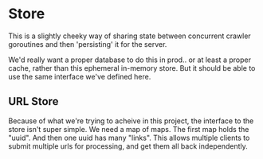 # Store

This is a slightly cheeky way of sharing state between concurrent crawler goroutines and then 'persisting' it for the server.

We'd really want a proper database to do this in prod.. or at least a proper cache, rather than this ephemeral in-memory store. But it should be able to use the same interface we've defined here.

## URL Store
Because of what we're trying to acheive in this project, the interface to the store isn't super simple. We need a map of maps. The first map holds the "uuid". And then one uuid has many "links".
This allows multiple clients to submit multiple urls for processing, and get them all back independently.
